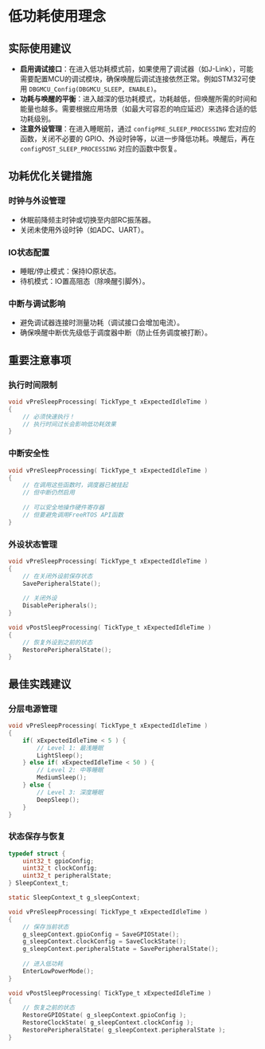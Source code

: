 # 低功耗使用理念

## 实际使用建议

-   **启用调试接口**：在进入低功耗模式前，如果使用了调试器（如J-Link），可能需要配置MCU的调试模块，确保唤醒后调试连接依然正常。例如STM32可使用 `DBGMCU_Config(DBGMCU_SLEEP, ENABLE)`。
-   **功耗与唤醒的平衡**：进入越深的低功耗模式，功耗越低，但唤醒所需的时间和能量也越多。需要根据应用场景（如最大可容忍的响应延迟）来选择合适的低功耗级别。
-   **注意外设管理**：在进入睡眠前，通过 `configPRE_SLEEP_PROCESSING` 宏对应的函数，关闭不必要的 GPIO、外设时钟等，以进一步降低功耗。唤醒后，再在 `configPOST_SLEEP_PROCESSING` 对应的函数中恢复。



## 功耗优化关键措施

### 时钟与外设管理  

- 休眠前降频主时钟或切换至内部RC振荡器。
- 关闭未使用外设时钟（如ADC、UART）。

### IO状态配置  

- 睡眠/停止模式：保持IO原状态。
- 待机模式：IO置高阻态（除唤醒引脚外）。

### 中断与调试影响  

- 避免调试器连接时测量功耗（调试接口会增加电流）。
- 确保唤醒中断优先级低于调度器中断（防止任务调度被打断）。



## 重要注意事项

### 执行时间限制

```c
void vPreSleepProcessing( TickType_t xExpectedIdleTime )
{
    // 必须快速执行！
    // 执行时间过长会影响低功耗效果
}
```

### 中断安全性

```c
void vPreSleepProcessing( TickType_t xExpectedIdleTime )
{
    // 在调用这些函数时，调度器已被挂起
    // 但中断仍然启用
    
    // 可以安全地操作硬件寄存器
    // 但要避免调用FreeRTOS API函数
}
```

### **外设状态管理**

```c
void vPreSleepProcessing( TickType_t xExpectedIdleTime )
{
    // 在关闭外设前保存状态
    SavePeripheralState();
    
    // 关闭外设
    DisablePeripherals();
}

void vPostSleepProcessing( TickType_t xExpectedIdleTime )
{
    // 恢复外设到之前的状态
    RestorePeripheralState();
}
```

## 最佳实践建议

### 分层电源管理

```c
void vPreSleepProcessing( TickType_t xExpectedIdleTime )
{
    if( xExpectedIdleTime < 5 ) {
        // Level 1: 最浅睡眠
        LightSleep();
    } else if( xExpectedIdleTime < 50 ) {
        // Level 2: 中等睡眠  
        MediumSleep();
    } else {
        // Level 3: 深度睡眠
        DeepSleep();
    }
}
```

### 状态保存与恢复

```c
typedef struct {
    uint32_t gpioConfig;
    uint32_t clockConfig;
    uint32_t peripheralState;
} SleepContext_t;

static SleepContext_t g_sleepContext;

void vPreSleepProcessing( TickType_t xExpectedIdleTime )
{
    // 保存当前状态
    g_sleepContext.gpioConfig = SaveGPIOState();
    g_sleepContext.clockConfig = SaveClockState();
    g_sleepContext.peripheralState = SavePeripheralState();
    
    // 进入低功耗
    EnterLowPowerMode();
}

void vPostSleepProcessing( TickType_t xExpectedIdleTime )
{
    // 恢复之前的状态
    RestoreGPIOState( g_sleepContext.gpioConfig );
    RestoreClockState( g_sleepContext.clockConfig );
    RestorePeripheralState( g_sleepContext.peripheralState );
}
```

